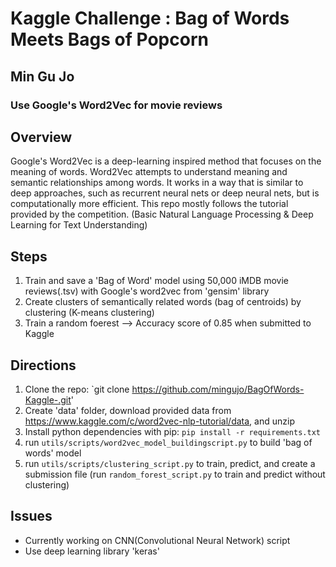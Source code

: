 # Kaggle Challenge : Bag of Words Meets Bags of Popcorn
## Min Gu Jo
### Use Google's Word2Vec for movie reviews


## Overview
Google's Word2Vec is a deep-learning inspired method that focuses on the meaning of words. Word2Vec attempts to understand meaning and semantic relationships among words. It works in a way that is similar to deep approaches, such as recurrent neural nets or deep neural nets, but is computationally more efficient. This repo mostly follows the tutorial provided by the competition. 
(Basic Natural Language Processing & Deep Learning for Text Understanding)


## Steps
1. Train and save a 'Bag of Word' model using 50,000 iMDB movie reviews(.tsv) with Google's word2vec from 'gensim' library
2. Create clusters of semantically related words (bag of centroids) by clustering (K-means clustering)
3. Train a random foerest
 --> Accuracy score of 0.85 when submitted to Kaggle



## Directions
1. Clone the repo: `git clone https://github.com/mingujo/BagOfWords-Kaggle-.git'
2. Create 'data' folder, download provided data from https://www.kaggle.com/c/word2vec-nlp-tutorial/data, and unzip
3. Install python dependencies with pip: `pip install -r requirements.txt` 
4. run `utils/scripts/word2vec_model_buildingscript.py` to build 'bag of words' model
5. run `utils/scripts/clustering_script.py` to train, predict, and create a submission file
(run `random_forest_script.py` to train and predict without clustering)

## Issues
- Currently working on CNN(Convolutional Neural Network) script
- Use deep learning library 'keras'